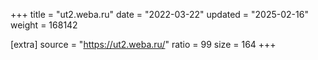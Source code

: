 +++
title = "ut2.weba.ru"
date = "2022-03-22"
updated = "2025-02-16"
weight = 168142

[extra]
source = "https://ut2.weba.ru/"
ratio = 99
size = 164
+++
